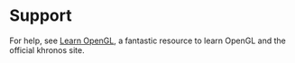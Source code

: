 # Support

For help, see [Learn OpenGL](https://learnopengl.com), a fantastic resource to learn OpenGL and the official khronos
site.
